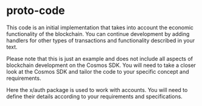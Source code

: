 # proto-code

This code is an initial implementation that takes into account the economic functionality of the blockchain. You can continue development by adding handlers for other types of transactions and functionality described in your text.

Please note that this is just an example and does not include all aspects of blockchain development on the Cosmos SDK. You will need to take a closer look at the Cosmos SDK and tailor the code to your specific concept and requirements.

Here the x/auth package is used to work with accounts. You will need to define their details according to your requirements and specifications.
